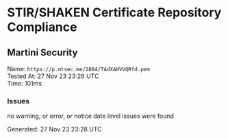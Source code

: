 # STIR/SHAKEN Certificate Repository Compliance

## Martini Security

Name: `https://p.mtsec.me/2884/TAdXAHVVQRfd.pem`\
Tested At: 27 Nov 23 23:26 UTC\
Time: 101ms

### Issues

no warning, or error, or notice date level issues were found

Generated: 27 Nov 23 23:28 UTC